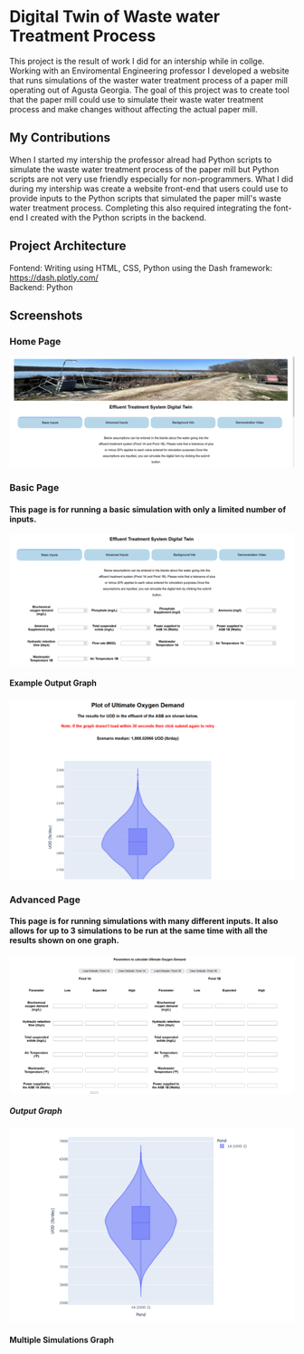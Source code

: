 # Digital Twin of Waste water Treatment Process
This project is the result of work I did for an intership while in collge. Working with an Enviromental Engineering professor I developed a website that runs simulations of the waster water treatment process of a paper mill operating out of Agusta Georgia. The goal of this project was to create tool that the paper mill could use to simulate their waste water treatment process and make changes without affecting the actual paper mill.

## My Contributions
When I started my intership the professor alread had Python scripts to simulate the waste water treatment process of the paper mill but Python scripts are not very use friendly especially for non-programmers. What I did during my intership was create a website front-end that users could use to provide inputs to the Python scripts that simulated the paper mill's waste water treatment process. Completing this also required integrating the font-end I created with the Python scripts in the backend. 

## Project Architecture

Fontend: Writing using HTML, CSS, Python using the Dash framework: https://dash.plotly.com/ \
Backend: Python

## Screenshots

### Home Page
![](./screenshots/home.PNG)

### Basic Page
#### This page is for running a basic simulation with only a limited number of inputs. 

![](./screenshots/basic.PNG)

#### Example Output Graph
![](./screenshots/basic-graph.PNG)

### Advanced Page
#### This page is for running simulations with many different inputs. It also allows for up to 3 simulations to be run at the same time with all the results shown on one graph.

![](./screenshots/advanced.PNG)

##### Output Graph
![](./screenshots/advanced-graph.PNG)

#### Multiple Simulations Graph





